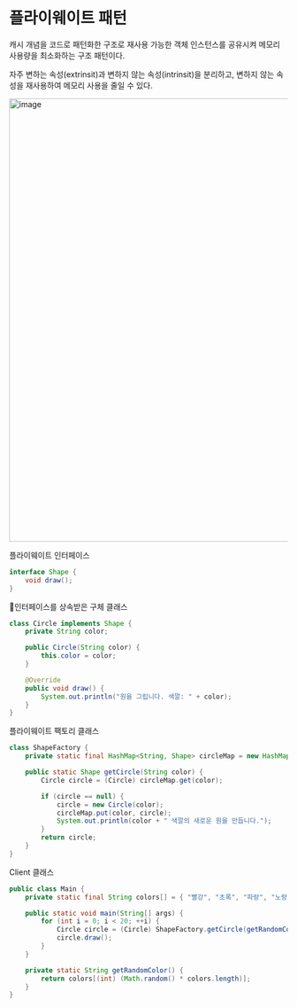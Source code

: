# 플라이웨이트 패턴
캐시 개념을 코드로 패턴화한 구조로 재사용 가능한 객체 인스턴스를 공유시켜 메모리 사용량을 최소화하는 구조 패턴이다.

자주 변하는 속성(extrinsit)과 변하지 않는 속성(intrinsit)을 분리하고, 변하지 않는 속성을 재사용하여 메모리 사용을 줄일 수 있다.

<img width="800" alt="image" src="https://github.com/hanuk96/TIL/assets/12428689/0373b935-d1fd-44ff-9a21-04885f6d3127">

플라이웨이트 인터페이스

```java
interface Shape {
    void draw();
}
```

인터페이스를 상속받은 구체 클래스

```java
class Circle implements Shape {
    private String color;

    public Circle(String color) {
        this.color = color;
    }

    @Override
    public void draw() {
        System.out.println("원을 그립니다. 색깔: " + color);
    }
}
```

플라이웨이트 팩토리 클래스

```java
class ShapeFactory {
    private static final HashMap<String, Shape> circleMap = new HashMap<>();

    public static Shape getCircle(String color) {
        Circle circle = (Circle) circleMap.get(color);

        if (circle == null) {
            circle = new Circle(color);
            circleMap.put(color, circle);
            System.out.println(color + " 색깔의 새로운 원을 만듭니다.");
        }
        return circle;
    }
}
```

Client 클래스

```java
public class Main {
    private static final String colors[] = { "빨강", "초록", "파랑", "노랑", "하양" };

    public static void main(String[] args) {
        for (int i = 0; i < 20; ++i) {
            Circle circle = (Circle) ShapeFactory.getCircle(getRandomColor());
            circle.draw();
        }
    }

    private static String getRandomColor() {
        return colors[(int) (Math.random() * colors.length)];
    }
}
```
